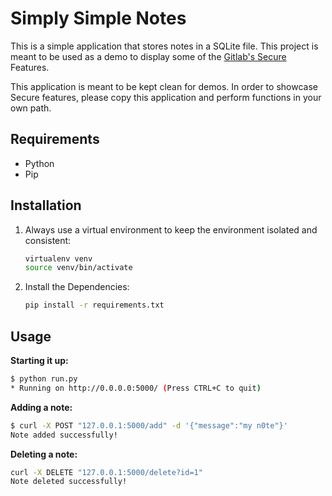 # Simply Simple Notes

This is a simple application that stores notes in a SQLite file. This project is
meant to be used as a demo to display some of the [Gitlab's Secure](https://about.gitlab.com/stages-devops-lifecycle/secure/) Features.

This application is meant to be kept clean for demos. In order to showcase Secure features, please copy this application and perform functions in your own path.

## Requirements

- Python
- Pip

## Installation

1. Always use a virtual environment to keep the environment isolated and consistent:
    ```bash
    virtualenv venv
    source venv/bin/activate
    ```
2. Install the Dependencies:
    ```bash
    pip install -r requirements.txt
    ```

## Usage

**Starting it up:**

```bash
$ python run.py
* Running on http://0.0.0.0:5000/ (Press CTRL+C to quit)
```

**Adding a note:**

```bash
$ curl -X POST "127.0.0.1:5000/add" -d '{"message":"my n0te"}'
Note added successfully!
```

**Deleting a note:**

```bash
curl -X DELETE "127.0.0.1:5000/delete?id=1"
Note deleted successfully!
```
